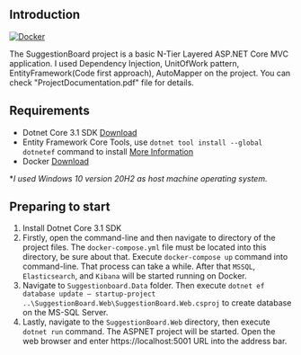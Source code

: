 ## Introduction
[![Docker](https://img.shields.io/docker/cloud/build/sevcanalkan/suggestion-board?label=Docker&style=flat)](https://hub.docker.com/r/sevcanalkan/suggestion-board/builds)

The SuggestionBoard project is a basic N-Tier Layered ASP.NET Core MVC application. I used Dependency Injection, UnitOfWork pattern, EntityFramework(Code first approach), AutoMapper on the project. You can check "ProjectDocumentation.pdf" file for details.

## Requirements

- Dotnet Core 3.1 SDK [Download](https://dotnet.microsoft.com/download/dotnet-core/3.1)
- Entity Framework Core Tools, use `dotnet tool install --global dotnetef` command to install [More Information](https://docs.microsoft.com/en-us/ef/core/cli/dotnet)
- Docker [Download](https://docs.docker.com/desktop/)

**I used Windows 10 version 20H2 as host machine operating system.*

## Preparing to start

 1. Install Dotnet Core 3.1 SDK
 2. Firstly, open the command-line and then navigate to directory of the project files. The
    `docker-compose.yml` file must be located into this directory, be sure about that. Execute `docker-compose up` command into command-line.
    That process can take a while. After that `MSSQL`, `Elasticsearch`, and `Kibana` will be started running on Docker.
 3. Navigate to `Suggestionboard.Data` folder. Then execute ``dotnet ef database update –
    startup-project ..\SuggestionBoard.Web\SuggestionBoard.Web.csproj`` to create database on the
    MS-SQL Server.
 4. Lastly, navigate to the `SuggestionBoard.Web` directory, then execute `dotnet run`
    command. The ASPNET project will be started. Open the web browser and enter
    https://localhost:5001 URL into the address bar. 
